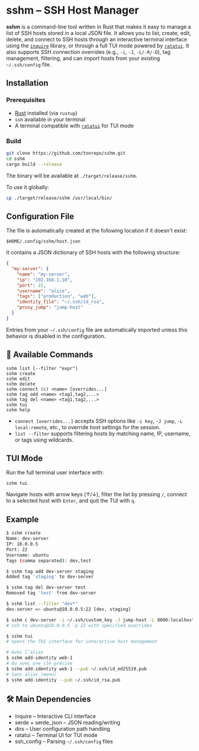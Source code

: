 # sshm – SSH Host Manager

**sshm** is a command-line tool written in Rust that makes it easy to manage a list of SSH hosts stored in a local JSON file. It allows you to list, create, edit, delete, and connect to SSH hosts through an interactive terminal interface using the [`inquire`](https://github.com/mikaelmello/inquire) library, or through a full TUI mode powered by [`ratatui`](https://github.com/tui-rs-revival/ratatui). It also supports SSH connection overrides (e.g., `-i`, `-J`, `-L/-R/-D`), tag management, filtering, and can import hosts from your existing `~/.ssh/config` file.

## Installation

### Prerequisites

- [Rust](https://www.rust-lang.org/tools/install) installed (via `rustup`)
- `ssh` available in your terminal
- A terminal compatible with [`ratatui`](https://github.com/tui-rs-revival/ratatui) for TUI mode

### Build

```bash
git clone https://github.com/tonrepo/sshm.git
cd sshm
cargo build --release
```

The binary will be available at `./target/release/sshm`.

To use it globally:

```bash
cp ./target/release/sshm /usr/local/bin/
```

## Configuration File

The file is automatically created at the following location if it doesn't exist:

```
$HOME/.config/sshm/host.json
```

It contains a JSON dictionary of SSH hosts with the following structure:
```json
{
  "my-server": {
    "name": "my-server",
    "ip": "192.168.1.10",
    "port": 22,
    "username": "alice",
    "tags": ["production", "web"],
    "identity_file": "~/.ssh/id_rsa",
    "proxy_jump": "jump-host"
  }
}
```

Entries from your `~/.ssh/config` file are automatically imported unless this behavior is disabled in the configuration.

## 🧰 Available Commands
```
sshm list [--filter "expr"]
sshm create
sshm edit
sshm delete
sshm connect (c) <name> [overrides...]
sshm tag add <name> <tag1,tag2,...>
sshm tag del <name> <tag1,tag2,...>
sshm tui
sshm help
```
- `connect [overrides...]` accepts SSH options like `-i key`, `-J jump`, `-L local:remote`, etc., to override host settings for the session.
- `list --filter` supports filtering hosts by matching name, IP, username, or tags using wildcards.

## TUI Mode

Run the full terminal user interface with:

```
sshm tui
```

Navigate hosts with arrow keys (↑/↓), filter the list by pressing `/`, connect to a selected host with `Enter`, and quit the TUI with `q`.

## Example

```bash
$ sshm create
Name: dev-server
IP: 10.0.0.5
Port: 22
Username: ubuntu
Tags (comma separated): dev,test

$ sshm tag add dev-server staging
Added tag 'staging' to dev-server

$ sshm tag del dev-server test
Removed tag 'test' from dev-server

$ sshm list --filter "dev*"
dev-server => ubuntu@10.0.0.5:22 [dev, staging]

$ sshm c dev-server -i ~/.ssh/custom_key -J jump-host -L 8080:localhost:80
# ssh to ubuntu@10.0.0.5 -p 22 with specified overrides

$ sshm tui
# opens the TUI interface for interactive host management

# Avec l’alias
$ sshm add-identity web-1
# Ou avec une clé précise
$ sshm add-identity web-1 --pub ~/.ssh/id_ed25519.pub
# Sans alias (menu)
$ sshm add-identity --pub ~/.ssh/id_rsa.pub
```

## 🛠️ Main Dependencies
- inquire – Interactive CLI interface
- serde + serde_json – JSON reading/writing
- dirs – User configuration path handling
- ratatui – Terminal UI for TUI mode
- ssh_config – Parsing `~/.ssh/config` files
